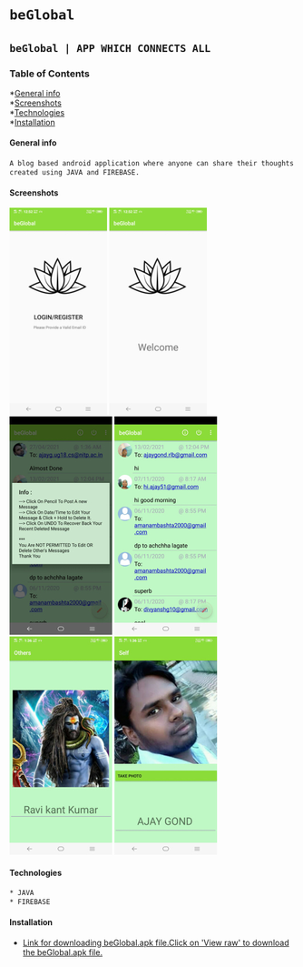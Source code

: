 # `beGlobal`
## `beGlobal | APP WHICH CONNECTS ALL`
### Table of Contents
*[General info](#General-info)<br>
*[Screenshots](#Screenshots)<br>
*[Technologies](#Technologies)<br>
*[Installation](#Install)

#### General info
```
A blog based android application where anyone can share their thoughts created using JAVA and FIREBASE.
```
#### Screenshots

![Alt text](./images/1.jpg "Login/Register ")
![Alt text](./images/2.jpg "Welcome ")
![Alt text](./images/3.jpg "Info ")
![Alt text](./images/4.jpg "Blog ")
![Alt text](./images/6.jpg "Others ")
![Alt text](./images/7.jpg "Self")

#### Technologies
```
* JAVA
* FIREBASE

```
#### Installation
* <a href="./app/install/beGlobal.apk">Link for downloading beGlobal.apk file.Click on 'View raw' to download the beGlobal.apk file.</a>



